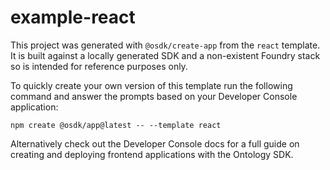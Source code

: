 # example-react

This project was generated with `@osdk/create-app` from the `react` template. It is built against a locally generated SDK and a non-existent Foundry stack so is intended for reference purposes only.

To quickly create your own version of this template run the following command and answer the prompts based on your Developer Console application:

```
npm create @osdk/app@latest -- --template react
```

Alternatively check out the Developer Console docs for a full guide on creating and deploying frontend applications with the Ontology SDK.
